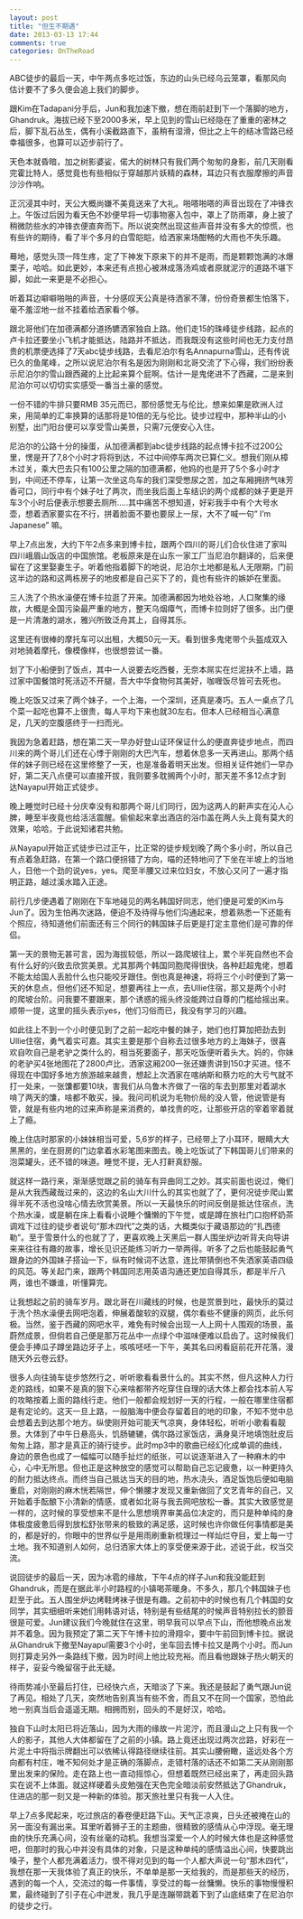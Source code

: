 ```yaml
---
layout: post
title: "但生不期遇"
date: 2013-03-13 17:44
comments: true
categories: OnTheRoad
---
```

ABC徒步的最后一天，中午两点多吃过饭，东边的山头已经乌云笼罩，看那风向估计要不了多久便会追上我们的脚步。

跟Kim在Tadapani分手后，Jun和我加速下撤，想在雨前赶到下一个落脚的地方，Ghandruk。海拔已经下至2000多米，早上见到的雪山已经隐在了重重的密林之后，脚下乱石丛生，偶有小溪截路直下，虽稍有湿滑，但比之上午的结冰雪路已经幸福很多，也算可以迈步前行了。

<!--more-->

天色本就昏暗，加之树影婆娑，偌大的树林只有我们两个匆匆的身影，前几天刚看完霍比特人，感觉竟也有些相似于穿越那片妖精的森林，耳边只有衣服摩擦的声音沙沙作响。

正沉浸其中时，天公大概尚嫌不美竟送来了大礼。啪嗒啪嗒的声音出现在了冲锋衣上。午饭过后因为看天色不妙便早将一切事物塞入包中，罩上了防雨罩，身上披了稍微防些水的冲锋衣便直奔而下。所以说突然出现这些声音并没有多大的惊慌，也有些许的期待，看了半个多月的白雪皑皑，给洒家来场酣畅的大雨也不失乐趣。

蓦地，感觉头顶一阵生疼，定了下神发下原来下的并不是雨，而是颗颗饱满的冰爆栗子，哈哈。如此更妙，本来还有点担心被淋成落汤鸡或者原就泥泞的道路不堪下脚，如此一来更是不必担心。

听着耳边噼噼啪啪的声音，十分感叹天公真是待洒家不薄，份份奇景都生怕落下，毫不羞涩地一丝不挂着给洒家看个够。

跟北哥他们在加德满都分道扬镳洒家独自上路。他们走15的珠峰徒步线路，起点的卢卡拉还要坐小飞机才能抵达，陆路并不抵达，而我既没有这些时间也无力支付昂贵的机票便选择了7天abc徒步线路，去看尼泊尔有名Annapurna雪山，还有传说已久的鱼尾峰，之所以说尼泊尔有名是因为刚刚和北哥交流了下心得，我们纷纷表示尼泊尔的雪山跟西藏的上比起来算个屁啊。估计一是鬼佬进不了西藏，二是来到尼泊尔可以切切实实感受一番当土豪的感觉。

一份不错的牛排只要RMB 35元而已，那份感觉无与伦比，想来如果是欧洲人过来，用简单的汇率换算的话那将是10倍的无与伦比。徒步过程中，那种半山的小别墅，出门阳台便可以享受雪山美景，只需7元便安心入住。

尼泊尔的公路十分的操蛋，从加德满都到abc徒步线路的起点博卡拉不过200公里，愣是开了7,8个小时才将将到达，不过中间停车两次已算仁义。想我们刚从樟木过关，乘大巴去只有100公里之隔的加德满都，他妈的也是开了5个多小时才到，中间还不停车，让第一次坐这鸟车的我们深受憋尿之苦，加之车厢拥挤气味芳香可口，同行中有个妹子吐了两次，而坐我后面上车结识的两个成都的妹子更是开车3个小时后便表示想要去厕所…..其中痛苦不想知道，好彩我手中有个大号水壶，想着洒家要实在不行，拼着脸面不要也要尿上一尿，大不了喊一句” I’m Japanese” 嘛。

早上7点出发，大约下午2点多来到博卡拉，跟两个四川的哥儿们合伙住进了家叫四川峨眉山饭店的中国旅馆。老板原来是在山东一家工厂当尼泊尔翻译的，后来便留在了这里娶妻生子。听着他指着脚下的地说，尼泊尔土地都是私人无限期，门前这半边的路和这两栋房子的地皮都是自己买下了的，竟也有些许的嫉妒在里面。

三人洗了个热水澡便在博卡拉逛了开来。加德满都因为地处谷地，人口聚集的缘故，大概是全国污染最严重的地方，整天乌烟瘴气，而博卡拉则好了很多。出门便是一片清澈的湖水，雅兴所致泛舟其上，自得其乐。

这里还有很棒的摩托车可以出租，大概50元一天。看到很多鬼佬带个头盔成双入对地骑着摩托，像模像样，也很想尝试一番。

划了下小船便到了饭点，其中一人说要去吃西餐，无奈本屌实在烂泥扶不上墙，路过家中国餐馆时死活迈不开腿，吾大中华食物何其美好，咖喱饭尽皆可去死也。

晚上吃饭又过来了两个妹子，一个上海，一个深圳，还真是凑巧。五人一桌点了几个菜一起吃也算不上很贵，每人平均下来也就30左右。但本人已经相当心满意足，几天的空腹感终于一扫而光。

我因为急着赶路，想在第二天一早办好登山证环保证什么的便直奔徒步地点，而四川来的两个哥儿们还在心悸于刚刚的大巴汽车，想着休息多一天再进山。那两个结伴的妹子则已经在这里修整了一天，也是准备着明天出发。但相关证件她们一早办好，第二天八点便可以直接开拔，我则要多耽搁两个小时，那天差不多12点才到达Nayapul开始正式徒步。

晚上睡觉时已经十分庆幸没有和那两个哥儿们同行，因为这两人的鼾声实在沁人心脾，睡至半夜竟也给活活震醒。偷偷起来拿出酒店的浴巾盖在两人头上竟有莫大的效果，哈哈，于此说知诸君共勉。

从Nayapul开始正式徒步已过正午，比正常的徒步规划晚了两个多小时，所以自己有点着急赶路，在第一个路口便拐错了方向，喵的还特地问了下坐在半坡上的当地人，日他一个劲的说yes，yes。爬至半腰又过来位妇女，不放心又问了一遍才指明正路，越过溪水踏入正途。

前行几步便遇着了刚刚在下车地碰见的两名韩国好同志，他们便是可爱的Kim与Jun了。因为生怕再次迷路，便迫不及待得与他们沟通起来，想着熟悉一下还能有个照应，待知道他们前面还有三个同行的韩国妹子后更是打定主意他们是可靠的伴侣。

第一天的景物无甚可言，因为海拔较低，所以一路爬坡往上，累个半死自然也不会有什么好的兴致去欣赏美景。尤其那两个韩国同胞爬得很快，各种赶超鬼佬，想着不能太给国人丢脸什么也只能咬牙跟住。倒也真是神速，将将三个小时便到了第一天的休息点，但他们还不知足，想要再往上一点，去Ullie住宿，那又是两个小时的爬坡台阶。问我要不要跟来，那个诱惑的摇头终没能跨过自尊的门槛给摇出来。顺带一提，这里的摇头表示yes，他们习俗而已，我没有学习的兴趣。

如此往上不到一个小时便见到了之前一起吃中餐的妹子，她们也打算加把劲去到Ullie住宿，勇气着实可嘉。其实主要是那个自称去过很多地方的上海妹子，很喜欢自吹自己是老驴之类什么的，相当死要面子，那天吃饭便听着头大。妈的，你妹的老驴买4张地图花了2800卢比，洒家这厢200一张还嫌贵讲到150才买进。怪不得现在中国好多地方旅游越来越贵，想起上次洒家在喀纳斯和蔡力吃的大亏气就不打一处来，一张馕都要10块，害我们从乌鲁木齐做了一宿的车去到那里对着湖水啃了两天的馕，啥都不敢买，操。我问司机说为毛物价局的没人管，他说管是有管，就是有些内地的过来声称是来消费的，单找贵的吃，让那些开店的宰着宰着就上了瘾。

晚上住店时那家的小妹妹相当可爱，5,6岁的样子，已经带上了小耳环，眼睛大大黑黑的，坐在厨房的门边拿着水彩笔图来图去。晚上吃饭试了下韩国哥儿们带来的泡菜罐头，还不错的味道。睡觉不提，无人打鼾真舒服。

就这样一路行来，渐渐感觉跟之前的骑车有异曲同工之妙。其实前面也说过，俺们是从大我西藏哉过来的，这边的名山大川什么的其实也就了了，更何况徒步爬山累得半死不活也没啥心情去欣赏美景。所以一天最快乐的时间反倒是抵达住宿点，洗个热水澡，或是躺在床上看看小说睡个慵懒的下午觉，或是蹲在旅社门口抱杯奶茶调戏下过往的徒步者说句“那木四代”之类的话，大概类似于藏语那边的“扎西德勒”。至于雪景什么的也就了了，更喜欢晚上天黑后一群人围坐炉边听背夫向导讲来来往往有趣的故事，增长见识还能练习听力一举两得。听多了之后也能鼓起勇气跟身边的外国妹子搭讪一下，纵有时候词不达意，连比带猜倒也不失洒家英语四级的风范。等关起门来，跟两个韩国同志用英语沟通还更加自得其乐，都是半斤八两，谁也不嫌谁，听懂算完。

让我想起之前的骑车岁月。跟北哥在川藏线的时候，也是赏景到吐，最快乐的莫过于洗个热水澡便去网吧泡着，伸展着酸软的双腿，偶尔看些不健康的网页，此乐何极。当然，鉴于西藏的网吧水平，难免有时候会出现一人上网十人围观的场景，虽蔚然成景，但倘若自己便是那万花丛中一点绿个中滋味便难以启齿了。这时候我们便会手捧瓜子蹲坐路边牙子上，咳咳呸呸一下午，美其名曰闲看庭前花开花落，漫随天外云卷云舒。

很多人向往骑车徒步悠然行之，听听歌看看景什么的。其实不然，但凡这种人力行走的路线，如果不是真的狠下心来啥都带齐吃穿住自理的话大体上都会找本前人写的攻略按着上面的路线行走。他们一般都会规划好一天的行程，一般在哪里住宿都是有定论的。这天一旦上路，一般脑海中便会存留着目的地的印象，不知不觉中总会想着去到达那个地方。纵使刚开始可能天气凉爽，身体轻松，听听小歌看看靓景。大体到了中午日悬高头，饥肠辘辘，偶尔路过家饭店，满身臭汗地填饱肚皮后匆匆上路，那才是真正的骑行徒步。此时mp3中的歌曲已经幻化成单调的曲线，身边的景色也成了一幅幅可以随手扯烂的纸张，可以说逐渐进入了一种麻木的中心，心中无所思。但也正是这种放空的感觉可以帮助自己忘记疲惫，以一种更持久的耐力抵达终点。而终当自己抵达当天的目的地，热水浇头，酒足饭饱后便如电脑重启，对刚刚的麻木恍若隔世，伸个懒腰才发现又重新做回了文艺青年的自己，又开始着手酝酿下小清新的情感，或者如北哥与我去网吧放松一番。其实大致感觉是一样的，这时候的享受想来不是什么思想境界审美品位决定的，而只是种单纯的身体极度疲惫后得到放松舒张带来的极致的满足感，这时候也许你做任何事情都是美的，都是好的，你眼中的世界似乎是用雨刷重新梳理过一样灿烂夺目，爱上每一寸土地。我不知道别人如何，总归洒家大体上的享受便来源于此，述说于此，权当交流。

说回徒步的最后一天，因为冰雹的缘故，下午4点的样子Jun和我没能赶到Ghandruk，而是在据此半小时路程的小镇喝茶暖身。不多久，那几个韩国妹子也赶至于此。五人围坐炉边烤鞋烤袜子很是有趣。之前初中的时候也有几个韩国的女同学，其实细细听来她们用韩语对话，特别是有些结尾的时候声音特别拉长的颤音很是可爱。Jun建议我们今晚就住在这里，明早我可以早点下山，而他想晚点出发并不着急。因为我预定了第二天下午博卡拉的滑翔伞，要中午前回到博卡拉。据说从Ghandruk下撤至Nayapul需要3个小时，坐车回去博卡拉又是两个小时。而Jun则打算走另外一条路线下撤，因为时间上他比较充裕。而且看他跟妹子热火朝天的样子，妥妥今晚留宿于此无疑。

待雨势减小至最后打住，已经快六点，天暗淡了下来。我还是鼓起了勇气跟Jun说了再见。相处了几天，突然地告别真当有些不舍，而且又不在同一个国家，恐怕此地一别真当后会遥遥无期。相拥而别，回头的不是好汉，哈哈。

独自下山时太阳已将近落山，因为大雨的缘故一片泥泞，而且漫山之上只有我一个人的影子，其他人大体都留在了之前的小镇。路上竟还出现过两次岔路，好彩在一片泥土中将指示牌翻出可以依稀认得路径继续往前。其实山腰俯瞰，遥远处各个方向都有村庄，唯不知何处才是正确的落脚点，走错村落的话还不如第二天从刚刚那里出发来的保险。走在路上也一直动摇惊心，但想着既然已经出来了，再走回头路实在说不上体面。就这样硬着头皮勉强在天色完全暗淡前安然抵达了Ghandruk，住进店的那一刻又是一种新的体验。那天旅社里只有我一人入住。

早上7点多爬起来，吃过旅店的春卷便赶路下山。天气正凉爽，日头还被掩在山的另一面没有漏出来。耳里听着狮子王的主题曲，很精致的感情从心中浮现。毫无理由的快乐充满心间，没有丝毫的动机。我想当深爱一个人的时候大体也是这种感觉吧，但那时的我心中并没有具体的对象，只是这种单纯的感情溢出心间，快要跳出嗓子，整个人都充满着活力，恨不得对见到的每一个人都大声说一句“那木四代”，我想在那一天我体验了真正的快乐，不单单是那一天给我的，而是那些天的经历，遇到的每一个人，交流过的每一件事情，享受过的每一丝慵懒。快乐的事物慢慢积累，最终碰到了引子在心中迸发，我几乎是连蹦带跳着下到了山底结束了在尼泊尔的徒步之行。


